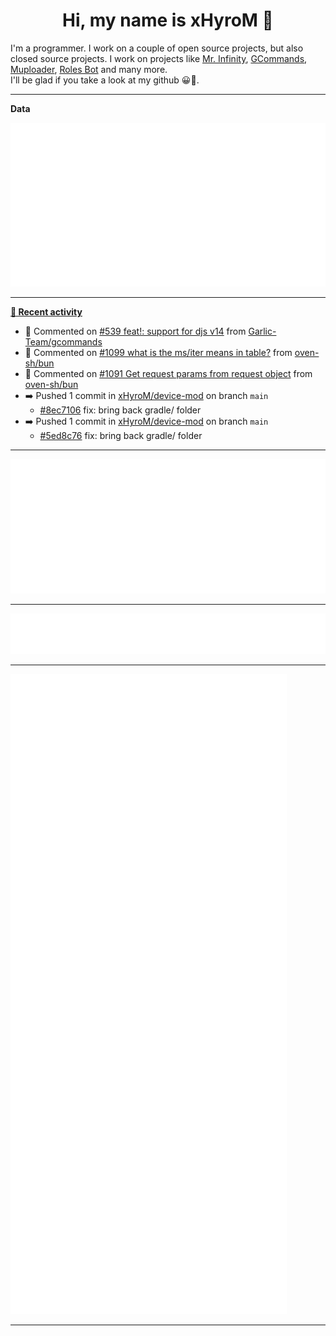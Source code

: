 <p align="center">
    <!-- <img src="https://avatars.githubusercontent.com/u/56601352" width="192" alt="hyro's pfp" /> -->
    <h1 align="center">Hi, my name is xHyroM 👋</h1>
</p>

I'm a programmer. I work on a couple of open source projects, but also closed source projects. I work on projects like [Mr. Infinity](https://discord.com/oauth2/authorize?client_id=720321585625694239&scope=bot%20applications.commands&permissions=8&redirect_uri=https://blobs.gq/imanager&prompt=consent&response_type=code), [GCommands](https://github.com/Garlic-Team/GCommands), [Muploader](https://github.com/xHyroM/Muploader), [Roles Bot](https://github.com/xHyroM/roles-bot) and many more.  
I'll be glad if you take a look at my github 😀👀.

___
**Data**

<img src="https://github.com/xHyroM/xHyroM/blob/master/.cache/base.svg">

___

**[📰 Recent activity](https://github.com/xHyroM)**
* 💬 Commented on [#539 feat!: support for djs v14](https://github.com/Garlic-Team/gcommands/issues/539) from [Garlic-Team/gcommands](https://github.com/Garlic-Team/gcommands)
* 💬 Commented on [#1099 what is the ms/iter means in table?](https://github.com/oven-sh/bun/issues/1099) from [oven-sh/bun](https://github.com/oven-sh/bun)
* 💬 Commented on [#1091 Get request params from request object](https://github.com/oven-sh/bun/issues/1091) from [oven-sh/bun](https://github.com/oven-sh/bun)
* ➡️ Pushed 1 commit in [xHyroM/device-mod](https://github.com/xHyroM/device-mod) on branch `main`
  * [#8ec7106](https://github.com/xHyroM/device-mod/commit/8ec7106) fix: bring back gradle/ folder
* ➡️ Pushed 1 commit in [xHyroM/device-mod](https://github.com/xHyroM/device-mod) on branch `main`
  * [#5ed8c76](https://github.com/xHyroM/device-mod/commit/5ed8c76) fix: bring back gradle/ folder


___

<img src="https://github.com/xHyroM/xHyroM/blob/master/.cache/isocalendar.svg">

___

<img src="https://github.com/xHyroM/xHyroM/blob/master/.cache/languages.svg">

___

<img src="https://github.com/xHyroM/xHyroM/blob/master/.cache/achievements.svg">

___
